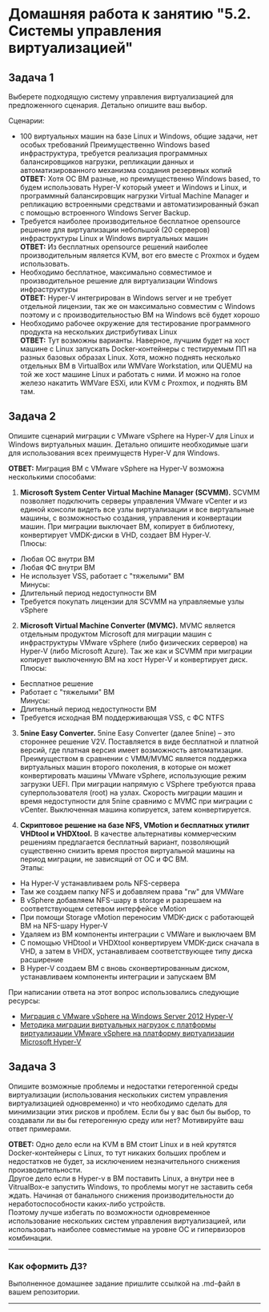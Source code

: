 # Домашняя работа к занятию "5.2. Системы управления виртуализацией"

## Задача 1

Выберете подходящую систему управления виртуализацией для предложенного сценария. Детально опишите ваш выбор.

Сценарии:

- 100 виртуальных машин на базе Linux и Windows, общие задачи, нет особых требований 
Преимущественно Windows based инфраструктура, требуется реализация программных балансировщиков нагрузки, репликации данных и автоматизированного механизма создания резервных копий  
  __ОТВЕТ:__ Хотя ОС ВМ разные, но преимущественно Windows based, то будем использовать Hyper-V который умеет и Windows и Linux, и программный балансировщик нагрузки Virtual Machine Manager и репликацию встроенными средствами и автоматизированный бэкап с помощью встроенного Windows Server Backup.
- Требуется наиболее производительное бесплатное opensource решение для виртуализации небольшой (20 серверов) инфраструктуры Linux и Windows виртуальных машин  
  __ОТВЕТ:__ Из бесплатных opensource решений наиболее производительным является KVM, вот его вместе с Proxmox и будем использовать.
- Необходимо бесплатное, максимально совместимое и производительное решение для виртуализации Windows инфраструктуры  
  __ОТВЕТ:__ Hyper-V интегрирован в Windows server и не требует отдельной лицензии, так же он максимально совместим с Windows поэтому и с производительностью ВМ на Windows всё будет хорошо
- Необходимо рабочее окружение для тестирование программного продукта на нескольких дистрибутивах Linux  
  __ОТВЕТ:__ Тут возможны варианты. Наверное, лучшим будет на хост машине с Linux запускать Docker-контейнеры с тестируемым ПП на разных базовых образах Linux. Хотя, можно поднять несколько отдельных ВМ в VirtualBox или WMVare Workstation, или QUEMU на той же хост машине Linux и работать с ними. И можно на голое железо накатить WMVare ESXi, или KVM с Proxmox, и поднять ВМ там.

## Задача 2

Опишите сценарий миграции с VMware vSphere на Hyper-V для Linux и Windows виртуальных машин. Детально опишите необходимые шаги для использования всех преимуществ Hyper-V для Windows.  

__ОТВЕТ:__ Миграция ВМ с VMware vSphere на Hyper-V возможна несколькими способами:  

1. **Microsoft System Center Virtual Machine Manager (SCVMM).** SCVMM позволяет подключить серверы управления VMware vCenter и из единой консоли видеть все
   узлы виртуализации и все виртуальные машины, с возможностью создания, управления
   и конвертации машин. При миграции выключает ВМ, копирует в библиотеку, конвертирует VMDK-диски в VHD, создает ВМ Hyper-V.  
   Плюсы:  

- Любая ОС внутри ВМ  
- Любая ФС внутри ВМ  
- Не использует VSS, работает с "тяжелыми" ВМ  
   Минусы:  
- Длительный период недоступности ВМ
- Требуется покупать лицензии для SCVMM на управляемые узлы vSphere  

2. **Microsoft Virtual Machine Converter (MVMC).** MVMC является отдельным продуктом Microsoft для миграции машин с инфраструктуры VMware vSphere (либо физических серверов) на Hyper-V (либо Microsoft Azure). Так же как и SCVMM при миграции копирует выключенную ВМ на хост Hyper-V и конвертирует диск.  
   Плюсы:  

- Бесплатное решение
- Работает с "тяжелыми" ВМ  
   Минусы:  
- Длительный период недоступности ВМ
- Требуется исходная ВМ поддерживающая VSS, с ФС NTFS  

3. **5nine Easy Converter.** 5nine Easy Converter (далее 5nine) – это стороннее решение V2V. Поставляется в виде бесплатной и платной версий, где платная версия имеет возможность автоматизации. Преимуществом в сравнении с VMM/MVMC является поддержка виртуальных машин второго поколения, в которые он может конвертировать
машины VMware vSphere, использующие режим загрузки UEFI. При миграции напрямую с
VSphere требуются права суперпользователя (root) на узлах. Скорость миграции машин и время недоступности для 5nine сравнимо с MVMC при миграции с vCenter. Выключенная машина копируется, затем конвертируется.

4. **Скриптовое решение на базе NFS, VMotion и бесплатных утилит VHDtool и VHDXtool.** В качестве альтернативы коммерческим решениям предлагается бесплатный вариант, позволяющий существенно снизить время простоя виртуальной машины на период миграции, не зависящий от ОС и ФС ВМ.  
Этапы:  

- На Hyper-V устанавливаем роль NFS-сервера
- Там же создаем папку NFS и добавляем права "rw" для VMWare
- В vSphere добавляем NFS-шару в  storage и разрешаем на соответствующем сетевом интерфейсе vMotion
- При помощи Storage vMotion переносим VMDK-диск с работающей ВМ на NFS-шару Hyper-V
- Удаляем из ВМ компоненты интеграции с VMWare и выключаем ВМ
- С помощью VHDtool и VHDXtool конвертируем VMDK-диск сначала в VHD, а затем в VHDX, устанавливаем соответствующее типу диска расширение
- В Hyper-V создаем ВМ с вновь сконвертированным диском, устанавливаем компоненты интеграции и запускаем ВМ

При написании ответа на этот вопрос использовались следующие ресурсы:  

- [Миграция с VMware vSphere на Windows Server 2012 Hyper-V](https://channel9.msdn.com/Blogs/TechDays-Russia/-VMware-vSphere-Windows-Server-2012-Hyper-V-20121224090800)  
- [Методика миграции виртуальных нагрузок с платформы виртуализации VMware vSphere на платформу виртуализации Microsoft Hyper-V](https://cyberleninka.ru/article/n/metodika-migratsii-virtualnyh-nagruzok-s-platformy-virtualizatsii-vmware-vsphere-na-platformu-virtualizatsii-microsoft-hyper-v)

## Задача 3

Опишите возможные проблемы и недостатки гетерогенной среды виртуализации (использования нескольких систем управления виртуализацией одновременно) и что необходимо сделать для минимизации этих рисков и проблем. Если бы у вас был бы выбор, то создавали ли вы бы гетерогенную среду или нет? Мотивируйте ваш ответ примерами.  

__ОТВЕТ:__ Одно дело если на KVM в ВМ стоит Linux и в ней крутятся Docker-контейнеры с Linux, то тут никаких больших проблем и недостатков не будет, за исключением незначительного снижения производительности.  
Другое дело если в Hyper-v в ВМ поставить Linux, а внутри нее в VitrualBox-e запустить Windows, то проблемы могут не заставить себя ждать. Начиная от банального снижения производительности до неработоспособности каких-либо устройств.  
Поэтому лучше избегать по возможности одновременное использование нескольких систем управления виртуализацией, или использовать наиболее совместимые на уровне ОС и гипервизоров комбинации.

---

### Как оформить ДЗ?

Выполненное домашнее задание пришлите ссылкой на .md-файл в вашем репозитории.

---
